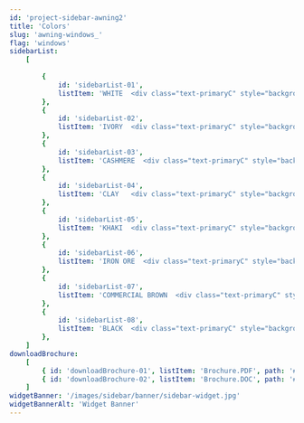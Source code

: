 ```yaml
---
id: 'project-sidebar-awning2'
title: 'Colors'
slug: 'awning-windows_'
flag: 'windows'
sidebarList:
    [
        
        {
            id: 'sidebarList-01',
            listItem: 'WHITE  <div class="text-primaryC" style="background-color:#ffffff;font-size:16px;">&#x2B1B;&#xfe0e;</div>',
        },
        {
            id: 'sidebarList-02',
            listItem: 'IVORY  <div class="text-primaryC" style="background-color:#eceadb;font-size:16px;">&#x2B1B;&#xfe0e;</div>',
        },
        {
            id: 'sidebarList-03',
            listItem: 'CASHMERE  <div class="text-primaryC" style="background-color:#dcd6d1;font-size:16px;">&#x2B1B;&#xfe0e;</div>',
        },
        {
            id: 'sidebarList-04',
            listItem: 'CLAY   <div class="text-primaryC" style="background-color:#a9a096;font-size:16px;">&#x2B1B;&#xfe0e;</div>',
        },
        {
            id: 'sidebarList-05',
            listItem: 'KHAKI  <div class="text-primaryC" style="background-color:#8e847c;font-size:16px;">&#x2B1B;&#xfe0e;</div>',
        },
        {
            id: 'sidebarList-06',
            listItem: 'IRON ORE  <div class="text-primaryC" style="background-color:#3e3c3b;font-size:16px;">&#x2B1B;&#xfe0e;</div>',
        },
        {
            id: 'sidebarList-07',
            listItem: 'COMMERCIAL BROWN  <div class="text-primaryC" style="background-color:#35371d;font-size:16px;">&#x2B1B;&#xfe0e;</div>',
        },
        {
            id: 'sidebarList-08',
            listItem: 'BLACK  <div class="text-primaryC" style="background-color:black;font-size:16px;">&#x2B1B;&#xfe0e;</div>',
        },
    ]
downloadBrochure:
    [
        { id: 'downloadBrochure-01', listItem: 'Brochure.PDF', path: '#' },
        { id: 'downloadBrochure-02', listItem: 'Brochure.DOC', path: '#' },
    ]
widgetBanner: '/images/sidebar/banner/sidebar-widget.jpg'
widgetBannerAlt: 'Widget Banner'
---
```

